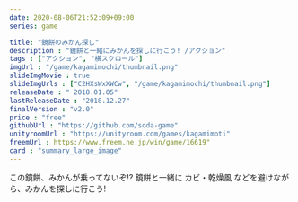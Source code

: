 ```yaml
---
date: 2020-08-06T21:52:09+09:00
series: game

title: "鏡餅のみかん探し"
description : "鏡餅と一緒にみかんを探しに行こう! /アクション"
tags : ["アクション", "横スクロール"]
imgUrl : "/game/kagamimochi/thumbnail.png"
slideImgMovie : true
slideImgUrls : ["C2HXsWxXWCw", "/game/kagamimochi/thumbnail.png"]
releaseDate : " 2018.01.05"
lastReleaseDate : "2018.12.27"
finalVersion : "v2.0"
price : "free"
githubUrl : "https://github.com/soda-game"
unityroomUrl : "https://unityroom.com/games/kagamimoti"
freemUrl : https://www.freem.ne.jp/win/game/16619"
card : "summary_large_image"
---
```

この鏡餅、みかんが乗ってないぞ!?
鏡餅と一緒に カビ・乾燥風 などを避けながら、みかんを探しに行こう!
